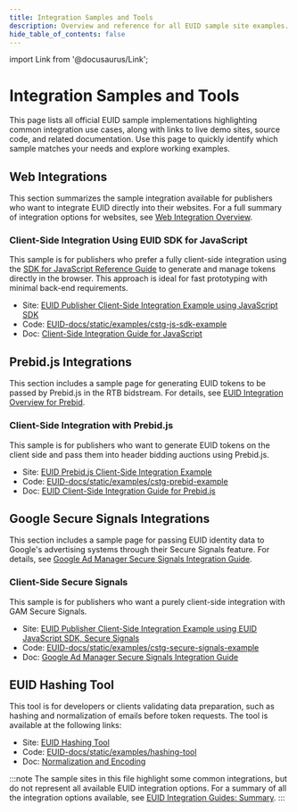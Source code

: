 ```yaml
---
title: Integration Samples and Tools
description: Overview and reference for all EUID sample site examples.
hide_table_of_contents: false
---
```


import Link from '@docusaurus/Link';

# Integration Samples and Tools

This page lists all official EUID sample implementations highlighting common integration use cases, along with links to live demo sites, source code, and related documentation. Use this page to quickly identify which sample matches your needs and explore working examples.

## Web Integrations

This section summarizes the sample integration available for publishers who want to integrate EUID directly into their websites. For a full summary of integration options for websites, see [Web Integration Overview](../guides/integration-options-publisher-web).

### Client-Side Integration Using EUID SDK for JavaScript

This sample is for publishers who prefer a fully client-side integration using the [SDK for JavaScript Reference Guide](../sdks/sdk-ref-javascript) to generate and manage tokens directly in the browser. This approach is ideal for fast prototyping with minimal back-end requirements.

- Site: [EUID Publisher Client-Side Integration Example using JavaScript SDK](https://euid.eu/examples/cstg-js-sdk-example/)
- Code: [EUID-docs/static/examples/cstg-js-sdk-example](https://github.com/European-Unified-ID/EUID-docs/tree/main/static/examples/cstg-js-sdk-example)
- Doc: [Client-Side Integration Guide for JavaScript](../guides/integration-javascript-client-side)

## Prebid.js Integrations

This section includes a sample page for generating EUID tokens to be passed by Prebid.js in the RTB bidstream. For details, see [EUID Integration Overview for Prebid](../guides/integration-prebid).

### Client-Side Integration with Prebid.js

This sample is for publishers who want to generate EUID tokens on the client side and pass them into header bidding auctions using Prebid.js.

- Site: [EUID Prebid.js Client-Side Integration Example](https://euid.eu/examples/cstg-prebid-example/)
- Code: [EUID-docs/static/examples/cstg-prebid-example](https://github.com/European-Unified-ID/EUID-docs/tree/main/static/examples/cstg-prebid-example)
- Doc: [EUID Client-Side Integration Guide for Prebid.js](../guides/integration-prebid-client-side)

## Google Secure Signals Integrations

This section includes a sample page for passing EUID identity data to Google's advertising systems through their Secure Signals feature. For details, see [Google Ad Manager Secure Signals Integration Guide](../guides/integration-google-ss).

### Client-Side Secure Signals

This sample is for publishers who want a purely client-side integration with GAM Secure Signals.

- Site: [EUID Publisher Client-Side Integration Example using EUID JavaScript SDK, Secure Signals](https://euid.eu/examples/cstg-secure-signals-example/)
- Code: [EUID-docs/static/examples/cstg-secure-signals-example](https://github.com/European-Unified-ID/EUID-docs/tree/main/static/examples/cstg-secure-signals-example)
- Doc: [Google Ad Manager Secure Signals Integration Guide](../guides/integration-google-ss)

## EUID Hashing Tool

This tool is for developers or clients validating data preparation, such as hashing and normalization of emails before token requests. The tool is available at the following links:

- Site: [EUID Hashing Tool](https://euid.eu/examples/hashing-tool/)
- Code: [EUID-docs/static/examples/hashing-tool](https://github.com/European-Unified-ID/EUID-docs/tree/main/static/examples/hashing-tool)
- Doc: [Normalization and Encoding](../getting-started/gs-normalization-encoding)

:::note
The sample sites in this file highlight some common integrations, but do not represent all available EUID integration options. For a summary of all the integration options available, see [EUID Integration Guides: Summary](../guides/summary-guides).
:::
